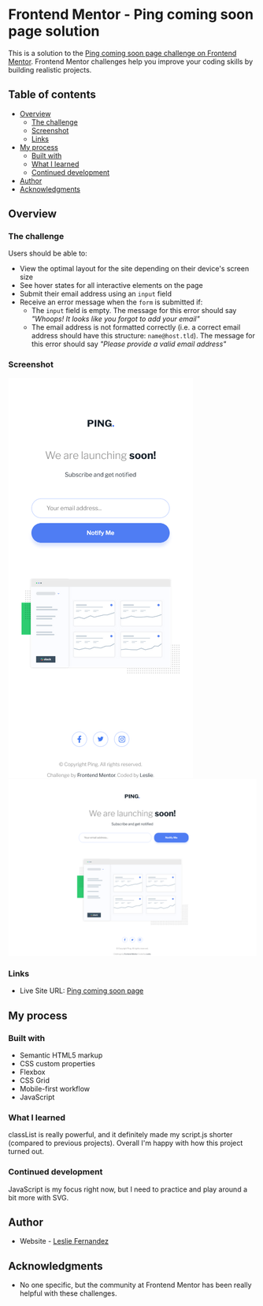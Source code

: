 # Frontend Mentor - Ping coming soon page solution

This is a solution to the [Ping coming soon page challenge on Frontend Mentor](https://www.frontendmentor.io/challenges/ping-single-column-coming-soon-page-5cadd051fec04111f7b848da). Frontend Mentor challenges help you improve your coding skills by building realistic projects. 

## Table of contents

- [Overview](#overview)
  - [The challenge](#the-challenge)
  - [Screenshot](#screenshot)
  - [Links](#links)
- [My process](#my-process)
  - [Built with](#built-with)
  - [What I learned](#what-i-learned)
  - [Continued development](#continued-development)
- [Author](#author)
- [Acknowledgments](#acknowledgments)

## Overview

### The challenge

Users should be able to:

- View the optimal layout for the site depending on their device's screen size
- See hover states for all interactive elements on the page
- Submit their email address using an `input` field
- Receive an error message when the `form` is submitted if:
	- The `input` field is empty. The message for this error should say *"Whoops! It looks like you forgot to add your email"*
	- The email address is not formatted correctly (i.e. a correct email address should have this structure: `name@host.tld`). The message for this error should say *"Please provide a valid email address"*

### Screenshot

![](./assets/design/mobile-solution.png)
![](./assets/design/desktop-solution.png)

### Links

- Live Site URL: [Ping coming soon page](https://leslief10.github.io/ping-coming-soon-page/)

## My process

### Built with

- Semantic HTML5 markup
- CSS custom properties
- Flexbox
- CSS Grid
- Mobile-first workflow
- JavaScript

### What I learned

classList is really powerful, and it definitely made my script.js shorter (compared to previous projects). Overall I'm happy with how this project turned out.

### Continued development

JavaScript is my focus right now, but I need to practice and play around a bit more with SVG. 

## Author

- Website - [Leslie Fernandez](https://github.com/leslief10)

## Acknowledgments

- No one specific, but the community at Frontend Mentor has been really helpful with these challenges.
